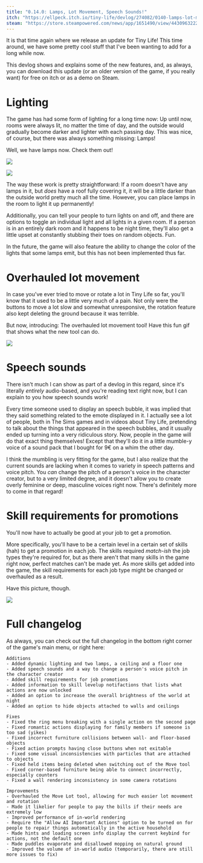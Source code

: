```yaml
---
title: "0.14.0: Lamps, Lot Movement, Speech Sounds!"
itch: "https://ellpeck.itch.io/tiny-life/devlog/274082/0140-lamps-lot-movement-speech-sounds"
steam: "https://store.steampowered.com/news/app/1651490/view/4430963222678444595"
---
```


It is that time again where we release an update for Tiny Life! This time around, we have some pretty cool stuff that I've been wanting to add for a long while now.

This devlog shows and explains some of the new features, and, as always, you can download this update (or an older version of the game, if you really want) for free on itch or as a demo on Steam.

# Lighting
The game has had some form of lighting for a long time now: Up until now, rooms were always lit, no matter the time of day, and the outside would gradually become darker and lighter with each passing day. This was nice, of course, but there was always something missing: Lamps!

Well, we have lamps now. Check them out!

![](https://img.itch.zone/aW1nLzY1MTk1MDYucG5n/original/v5iHFd.png)

![](https://img.itch.zone/aW1nLzY1MTk1MDgucG5n/original/ByE%2FbW.png)

The way these work is pretty straightforward: If a room doesn't have any lamps in it, but *does* have a roof fully covering it, it will be a little darker than the outside world pretty much all the time. However, you can place lamps in the room to light it up permanently!

Additionally, you can tell your people to turn lights on and off, and there are options to toggle an individual light and all lights in a given room. If a person is in an entirely dark room and it happens to be night time, they'll also get a little upset at constantly stubbing their toes on random objects. Fun.

In the future, the game will also feature the ability to change the color of the lights that some lamps emit, but this has not been implemented thus far.

# Overhauled lot movement
In case you've ever tried to move or rotate a lot in Tiny Life so far, you'll know that it used to be a little very much of a pain. Not only were the buttons to move a lot slow and somewhat unresponsive, the rotation feature also kept deleting the ground because it was terrible.

But now, introducing: The overhauled lot movement tool! Have this fun gif that shows what the new tool can do.

![](https://img.itch.zone/aW1nLzY1MTk1NDEuZ2lm/original/5SKVCZ.gif)

# Speech sounds
There isn't much I can show as part of a devlog in this regard, since it's literally *entirely* audio-based, and you're reading text right now, but I can explain to you how speech sounds work!

Every time someone used to display an speech bubble, it was implied that they said something related to the emote displayed in it. I actually see a lot of people, both in The Sims games and in videos about Tiny Life, pretending to talk about the things that appeared in the speech bubbles, and it usually ended up turning into a very ridiculous story. Now, people in the game will do that exact thing themselves! Except that they'll do it in a little mumble-y voice of a sound pack that I bought for 9€ on a whim the other day.

I think the mumbling is very fitting for the game, but I also realize that the current sounds are lacking when it comes to variety in speech patterns and voice pitch. You *can* change the pitch of a person's voice in the character creator, but to a very limited degree, and it doesn't allow you to create overly feminine or deep, masculine voices right now. There's definitely more to come in that regard!

# Skill requirements for promotions
You'll now have to actually be good at your job to get a promotion.

More specifically, you'll have to be a certain level in a certain set of skills (hah) to get a promotion in each job. The skills required *match-ish* the job types they're required for, but as there aren't that many skills in the game right now, perfect matches can't be made yet. As more skills get added into the game, the skill requirements for each job type might be changed or overhauled as a result.

Have this picture, though.

![](https://img.itch.zone/aW1nLzY1MTk1NzIucG5n/original/6shPqH.png)

# Full changelog
As always, you can check out the full changelog in the bottom right corner of the game's main menu, or right here:

```
Additions
- Added dynamic lighting and two lamps, a ceiling and a floor one
- Added speech sounds and a way to change a person's voice pitch in the character creator
- Added skill requirements for job promotions
- Added information to skill levelup notifactions that lists what actions are now unlocked
- Added an option to increase the overall brightness of the world at night
- Added an option to hide objects attached to walls and ceilings

Fixes
- Fixed the ring menu breaking with a single action on the second page
- Fixed romantic actions displaying for family members if someone is too sad (yikes)
- Fixed incorrect furniture collisions between wall- and floor-based objects
- Fixed action prompts having close buttons when not exitable
- Fixed some visual inconsistencies with particles that are attached to objects
- Fixed held items being deleted when switching out of the Move tool
- Fixed corner-based furniture being able to connect incorrectly, especially counters
- Fixed a wall rendering inconsistency in some camera rotations

Improvements
- Overhauled the Move Lot tool, allowing for much easier lot movement and rotation
- Made it likelier for people to pay the bills if their needs are extremely low
- Improved performance of in-world rendering
- Require the "Allow AI Important Actions" option to be turned on for people to repair things automatically in the active household
- Made hints and loading screen info display the current keybind for actions, not the default one
- Made puddles evaporate and disallowed mopping on natural ground
- Improved the volume of in-world audio (temporarily, there are still more issues to fix)
```
